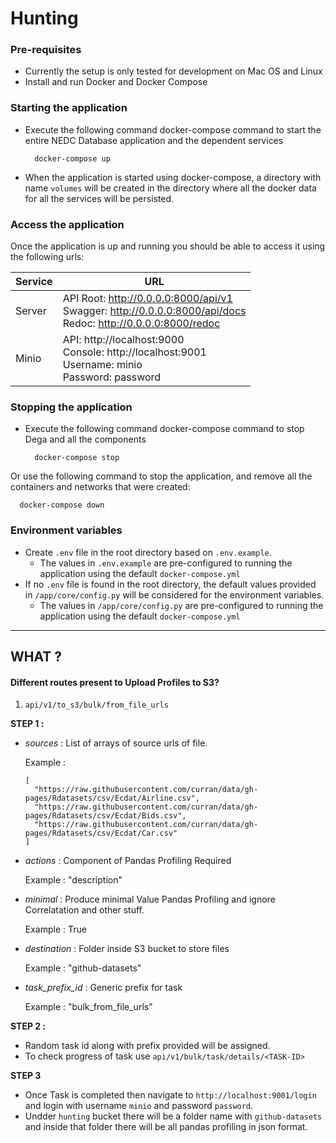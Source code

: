 # Hunting

### Pre-requisites

- Currently the setup is only tested for development on Mac OS and Linux
- Install and run Docker and Docker Compose

### Starting the application

- Execute the following command docker-compose command to start the entire NEDC Database application and the dependent services

  ```
    docker-compose up
  ```

- When the application is started using docker-compose, a directory with name `volumes` will be created in the directory where all the docker data for all the services will be persisted.

### Access the application

Once the application is up and running you should be able to access it using the following urls:

| Service | URL |
|--|--|
| Server | API Root: http://0.0.0.0:8000/api/v1 <br> Swagger: http://0.0.0.0:8000/api/docs <br> Redoc: http://0.0.0.0:8000/redoc|
| Minio | API: http://localhost:9000 <br> Console: http://localhost:9001 <br> Username: minio <br> Password: password|


### Stopping the application

- Execute the following command docker-compose command to stop Dega and all the components

  ```
    docker-compose stop
  ```

Or use the following command to stop the application, and remove all the containers and networks that were created:

  ```
    docker-compose down
  ```

### Environment variables

- Create `.env` file in the root directory based on `.env.example`. 
    - The values in `.env.example` are pre-configured to running the application using the default `docker-compose.yml`
- If no `.env` file is found in the root directory, the default values provided in `/app/core/config.py` will be considered for the environment variables.
    - The values in `/app/core/config.py` are pre-configured to running the application using the default `docker-compose.yml`

---------

## WHAT ? 

#### Different routes present to Upload Profiles to S3? 

1. `api/v1/to_s3/bulk/from_file_urls` 

  **STEP 1 :**

 - *sources* : List of arrays of source urls of file.

    Example : 
      ```
      [
        "https://raw.githubusercontent.com/curran/data/gh-pages/Rdatasets/csv/Ecdat/Airline.csv",
        "https://raw.githubusercontent.com/curran/data/gh-pages/Rdatasets/csv/Ecdat/Bids.csv",
        "https://raw.githubusercontent.com/curran/data/gh-pages/Rdatasets/csv/Ecdat/Car.csv"
      ]
      ```
- *actions* : Component of Pandas Profiling Required  

    Example : "description"
  
- *minimal* : Produce minimal Value Pandas Profiling and ignore Correlatation and other stuff.

    Example : True

- *destination* : Folder inside S3 bucket to store files 

    Example : "github-datasets"

- *task_prefix_id* : Generic prefix for task 

    Example : "bulk_from_file_urls"

**STEP 2 :**

- Random task id along with prefix provided will be assigned.
- To check progress of task use `api/v1/bulk/task/details/<TASK-ID>` 

**STEP 3** 

- Once Task is completed then navigate to `http://localhost:9001/login` and login with username  `minio` and password `password`.
- Undder `hunting` bucket there will be a folder name with `github-datasets` and inside that folder there will be all pandas profiling in json format.